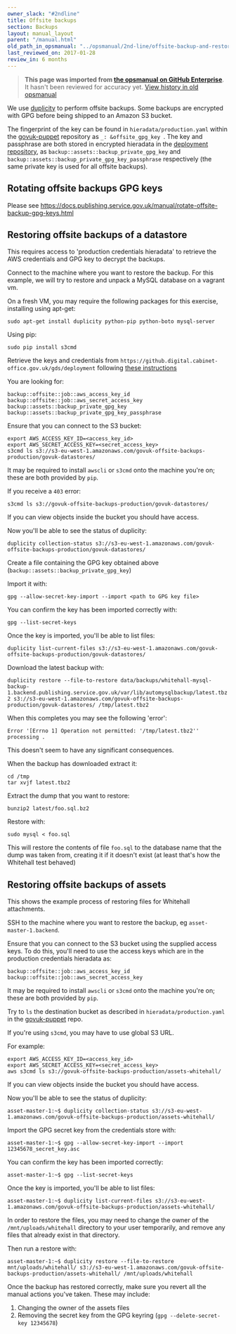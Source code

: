 ```yaml
---
owner_slack: "#2ndline"
title: Offsite backups
section: Backups
layout: manual_layout
parent: "/manual.html"
old_path_in_opsmanual: "../opsmanual/2nd-line/offsite-backup-and-restore.md"
last_reviewed_on: 2017-01-28
review_in: 6 months
---
```


> **This page was imported from [the opsmanual on GitHub Enterprise](https://github.digital.cabinet-office.gov.uk/gds/opsmanual)**.
It hasn't been reviewed for accuracy yet.
[View history in old opsmanual](https://github.digital.cabinet-office.gov.uk/gds/opsmanual/tree/master/2nd-line/offsite-backup-and-restore.md)


We use [duplicity](http://duplicity.nongnu.org/) to perform offsite backups. Some
backups are encrypted with GPG before being shipped to an Amazon S3 bucket.

The fingerprint of the key can be found in `hieradata/production.yaml` within
the [govuk-puppet](https://github.com/alphagov/govuk-puppet) repository as
`_: &offsite_gpg_key `.
The key and passphrase are both stored in encrypted hieradata in the
[deployment repository](https://github.digital.cabinet-office.gov.uk/gds/deployment),
as `backup::assets::backup_private_gpg_key` and `backup::assets::backup_private_gpg_key_passphrase`
respectively (the same private key is used for all offsite backups).

## Rotating offsite backups GPG keys

Please see
<https://docs.publishing.service.gov.uk/manual/rotate-offsite-backup-gpg-keys.html>

## Restoring offsite backups of a datastore

This requires access to 'production credentials hieradata' to retrieve the
AWS credentials and GPG key to decrypt the backups.

Connect to the machine where you want to restore the backup. For this example,
we will try to restore and unpack a MySQL database on a vagrant vm.

On a fresh VM, you may require the following packages for this exercise,
installing using apt-get:

```
sudo apt-get install duplicity python-pip python-boto mysql-server
```

Using pip:

`sudo pip install s3cmd`

Retrieve the keys and credentials from `https://github.digital.cabinet-office.gov.uk/gds/deployment`
following [these instructions](https://github.digital.cabinet-office.gov.uk/gds/deployment/tree/master/puppet#common-actions)

You are looking for:

```
backup::offsite::job::aws_access_key_id
backup::offsite::job::aws_secret_access_key
backup::assets::backup_private_gpg_key
backup::assets::backup_private_gpg_key_passphrase
```

Ensure that you can connect to the S3 bucket:

```
export AWS_ACCESS_KEY_ID=<access_key_id>
export AWS_SECRET_ACCESS_KEY=<secret_access_key>
s3cmd ls s3://s3-eu-west-1.amazonaws.com/govuk-offsite-backups-production/govuk-datastores/
```

It may be required to install `awscli` or `s3cmd` onto the machine you're on;
these are both provided by `pip`.

If you receive a `403` error:

`s3cmd ls s3://govuk-offsite-backups-production/govuk-datastores/`

If you can view objects inside the bucket you should have access.

Now you'll be able to see the status of duplicity:

`duplicity collection-status s3://s3-eu-west-1.amazonaws.com/govuk-offsite-backups-production/govuk-datastores/`

Create a file containing the GPG key obtained above (`backup::assets::backup_private_gpg_key`)

Import it with:

`gpg --allow-secret-key-import --import <path to GPG key file>`

You can confirm the key has been imported correctly with:

`gpg --list-secret-keys`

Once the key is imported, you'll be able to list files:

`duplicity list-current-files s3://s3-eu-west-1.amazonaws.com/govuk-offsite-backups-production/govuk-datastores/`

Download the latest backup with:

`duplicity restore --file-to-restore data/backups/whitehall-mysql-backup-1.backend.publishing.service.gov.uk/var/lib/automysqlbackup/latest.tbz2 s3://s3-eu-west-1.amazonaws.com/govuk-offsite-backups-production/govuk-datastores/ /tmp/latest.tbz2`

When this completes you may see the following 'error':

`Error '[Errno 1] Operation not permitted: '/tmp/latest.tbz2'' processing .`

This doesn't seem to have any significant consequences.

When the backup has downloaded extract it:

```
cd /tmp
tar xvjf latest.tbz2
```

Extract the dump that you want to restore:

```
bunzip2 latest/foo.sql.bz2
```

Restore with:

`sudo mysql < foo.sql`

This will restore the contents of file `foo.sql` to the database name that the
dump was taken from, creating it if it doesn't exist (at least that's how the Whitehall test behaved)

## Restoring offsite backups of assets

This shows the example process of restoring files for Whitehall attachments.

SSH to the machine where you want to restore the backup, eg
`asset-master-1.backend`.

Ensure that you can connect to the S3 bucket using the supplied access keys.
To do this, you'll need to use the access keys
which are in the production credentials hieradata as:

```
backup::offsite::job::aws_access_key_id
backup::offsite::job::aws_secret_access_key
```

It may be required to install `awscli` or `s3cmd` onto the machine you're on;
these are both provided by `pip`.

Try to `ls` the destination bucket as described in `hieradata/production.yaml`
in the [govuk-puppet](https://github.com/alphagov/govuk-puppet) repo.

If you're using `s3cmd`, you may have to use global S3 URL.

For example:

```
export AWS_ACCESS_KEY_ID=<access_key_id>
export AWS_SECRET_ACCESS_KEY=<secret_access_key>
aws s3cmd ls s3://govuk-offsite-backups-production/assets-whitehall/
```

If you can view objects inside the bucket you should have access.

Now you'll be able to see the status of duplicity:

`asset-master-1:~$ duplicity collection-status s3://s3-eu-west-1.amazonaws.com/govuk-offsite-backups-production/assets-whitehall/`

Import the GPG secret key from the credentials store with:

`asset-master-1:~$ gpg --allow-secret-key-import --import 12345678_secret_key.asc`

You can confirm the key has been imported correctly:

`asset-master-1:~$ gpg --list-secret-keys`

Once the key is imported, you'll be able to list files:

`asset-master-1:~$ duplicity list-current-files s3://s3-eu-west-1.amazonaws.com/govuk-offsite-backups-production/assets-whitehall/`

In order to restore the files, you may need to change the owner of the
`/mnt/uploads/whitehall` directory to your user temporarily, and remove
any files that already exist in that directory.

Then run a restore with:

`asset-master-1:~$ duplicity restore --file-to-restore mnt/uploads/whitehall/ s3://s3-eu-west-1.amazonaws.com/govuk-offsite-backups-production/assets-whitehall/ /mnt/uploads/whitehall`

Once the backup has restored correctly, make sure you revert all the
manual actions you've taken. These may include:

1.  Changing the owner of the assets files
2.  Removing the secret key from the GPG keyring
    (`gpg --delete-secret-key 12345678`)
